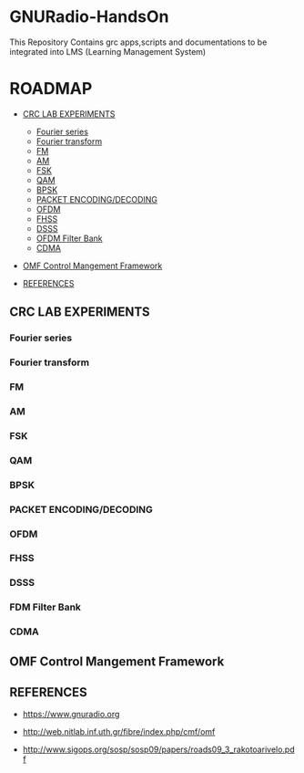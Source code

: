 # GNURadio-HandsOn

This Repository Contains grc apps,scripts and documentations to be integrated into LMS (Learning Management System)

ROADMAP
=======

*   [CRC LAB EXPERIMENTS](#CRC)

	*	[Fourier series](#FS)
	*	[Fourier transform](#FT)
	*	[FM](#FM)
	*	[AM](#AM)
	*	[FSK](#FSK)
	*	[QAM](#QAM)
	*	[BPSK](#BPSK)
	*	[PACKET ENCODING/DECODING](#PED)
	*	[OFDM](#OFDM)
	*	[FHSS](#FHSS)
	*	[DSSS](#DSSS)
	*	[OFDM Filter Bank](#FB)
	*	[CDMA](#CDMA)

*   [OMF Control Mangement Framework](#OMF)

*   [REFERENCES](#REF)




<h2 id="CRC">CRC LAB EXPERIMENTS</h2>

<h3 id="FS">Fourier series</h3>
<h3 id="FT">Fourier transform</h3>
<h3 id="FM">FM</h3>
<h3 id="AM">AM</h3>
<h3 id="FSK">FSK</h3>
<h3 id="QAM">QAM</h3>
<h3 id="BPSK">BPSK</h3>
<h3 id="PED">PACKET ENCODING/DECODING</h3>
<h3 id="OFDM">OFDM</h3>
<h3 id="FHSS">FHSS</h3>
<h3 id="DSSS">DSSS</h3>
<h3 id="FB">FDM Filter Bank</h3>
<h3 id="CDMA">CDMA</h3>

<h2 id="OMF">OMF Control Mangement Framework</h2>
<h2 id="REF">REFERENCES</h2>

* https://www.gnuradio.org

* http://web.nitlab.inf.uth.gr/fibre/index.php/cmf/omf

* http://www.sigops.org/sosp/sosp09/papers/roads09_3_rakotoarivelo.pdf
